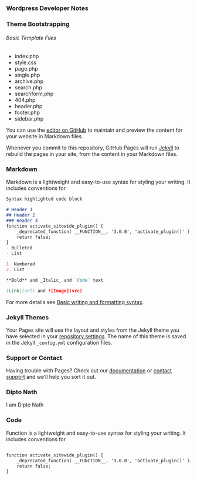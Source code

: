 ### Wordpress Developer Notes

### Theme Bootstrapping

###### Basic Template Files

- index.php
- style.css
- page.php
- single.php
- archive.php
- search.php
- searchform.php
- 404.php
- header.php
- footer.php
- sidebar.php

You can use the [editor on GitHub](https://github.com/diptonath/wpdevelopernotes/edit/main/README.md) to maintain and preview the content for your website in Markdown files.

Whenever you commit to this repository, GitHub Pages will run [Jekyll](https://jekyllrb.com/) to rebuild the pages in your site, from the content in your Markdown files.

### Markdown

Markdown is a lightweight and easy-to-use syntax for styling your writing. It includes conventions for

```markdown
Syntax highlighted code block

# Header 1
## Header 2
### Header 3
function activate_sitewide_plugin() {
    _deprecated_function( __FUNCTION__, '3.0.0', 'activate_plugin()' );
    return false; 
}
- Bulleted
- List

1. Numbered
2. List

**Bold** and _Italic_ and `Code` text

[Link](url) and ![Image](src)
```

For more details see [Basic writing and formatting syntax](https://docs.github.com/en/github/writing-on-github/getting-started-with-writing-and-formatting-on-github/basic-writing-and-formatting-syntax).

### Jekyll Themes

Your Pages site will use the layout and styles from the Jekyll theme you have selected in your [repository settings](https://github.com/diptonath/wpdevelopernotes/settings/pages). The name of this theme is saved in the Jekyll `_config.yml` configuration files.

### Support or Contact

Having trouble with Pages? Check out our [documentation](https://docs.github.com/categories/github-pages-basics/) or [contact support](https://support.github.com/contact) and we’ll help you sort it out.

### Dipto Nath

I am Dipto Nath 

### Code

Function is a lightweight and easy-to-use syntax for styling your writing. It includes conventions for

```markdown

function activate_sitewide_plugin() {
    _deprecated_function( __FUNCTION__, '3.0.0', 'activate_plugin()' );
    return false; 
}

```




